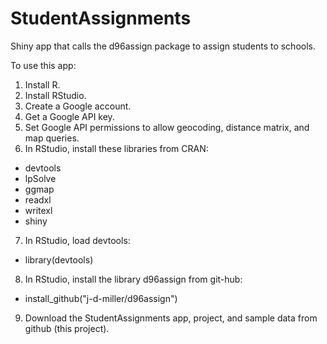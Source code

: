 # StudentAssignments

Shiny app that calls the d96assign package to assign students to schools. 

To use this app:

1. Install R.
2. Install RStudio.
3. Create a Google account.
4. Get a Google API key.
5. Set Google API permissions to allow geocoding, distance matrix, and map queries.
6. In RStudio, install these libraries from CRAN:
  - devtools
  - lpSolve
  - ggmap
  - readxl
  - writexl
  - shiny
7. In RStudio, load devtools:
  - library(devtools)
8. In RStudio, install the library d96assign from git-hub:
  - install_github("j-d-miller/d96assign")
9. Download the StudentAssignments app, project, and sample data from github (this project).  
  
